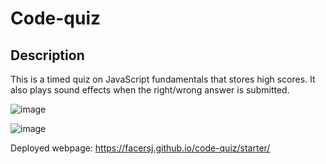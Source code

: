 # Code-quiz

## Description

This is a timed quiz on JavaScript fundamentals that stores high scores. It also plays sound effects when the right/wrong answer is submitted. 


![image](https://user-images.githubusercontent.com/119257454/229168870-aff4d3f6-e4c4-45b7-9cfb-93c7d96d4598.png)

![image](https://user-images.githubusercontent.com/119257454/229169915-26b2282e-80ff-4978-a410-6f0a37b997ba.png)


Deployed webpage: https://facersj.github.io/code-quiz/starter/
